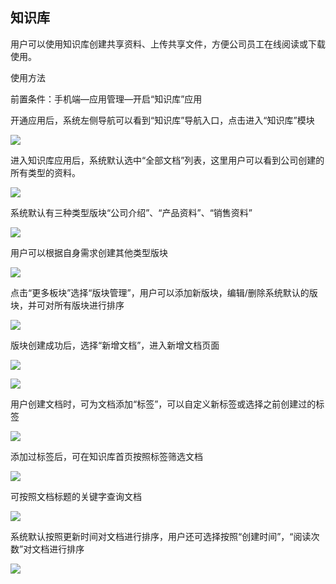 

## **知识库**

用户可以使用知识库创建共享资料、上传共享文件，方便公司员工在线阅读或下载使用。



使用方法

前置条件：手机端—应用管理—开启“知识库”应用



开通应用后，系统左侧导航可以看到“知识库”导航入口，点击进入“知识库”模块

![](file:///C:\Users\ADMINI~1\AppData\Local\Temp\ksohtml\wpsA325.tmp.jpg)

进入知识库应用后，系统默认选中“全部文档”列表，这里用户可以看到公司创建的所有类型的资料。

![](file:///C:\Users\ADMINI~1\AppData\Local\Temp\ksohtml\wpsA326.tmp.jpg)

系统默认有三种类型版块“公司介绍”、“产品资料”、“销售资料”

![](file:///C:\Users\ADMINI~1\AppData\Local\Temp\ksohtml\wpsA336.tmp.jpg)

用户可以根据自身需求创建其他类型版块

![](file:///C:\Users\ADMINI~1\AppData\Local\Temp\ksohtml\wpsA337.tmp.jpg)

点击“更多板块”选择“版块管理”，用户可以添加新版块，编辑/删除系统默认的版块，并可对所有版块进行排序

![](file:///C:\Users\ADMINI~1\AppData\Local\Temp\ksohtml\wpsA348.tmp.jpg)

版块创建成功后，选择“新增文档”，进入新增文档页面

![](file:///C:\Users\ADMINI~1\AppData\Local\Temp\ksohtml\wpsA349.tmp.jpg)

![](file:///C:\Users\ADMINI~1\AppData\Local\Temp\ksohtml\wpsA34A.tmp.jpg)

用户创建文档时，可为文档添加“标签”，可以自定义新标签或选择之前创建过的标签

![](file:///C:\Users\ADMINI~1\AppData\Local\Temp\ksohtml\wpsA34B.tmp.jpg)

添加过标签后，可在知识库首页按照标签筛选文档

![](file:///C:\Users\ADMINI~1\AppData\Local\Temp\ksohtml\wpsA34C.tmp.jpg)

可按照文档标题的关键字查询文档

![](file:///C:\Users\ADMINI~1\AppData\Local\Temp\ksohtml\wpsA35D.tmp.jpg)

系统默认按照更新时间对文档进行排序，用户还可选择按照“创建时间”，“阅读次数”对文档进行排序

![](file:///C:\Users\ADMINI~1\AppData\Local\Temp\ksohtml\wpsA35E.tmp.jpg)

